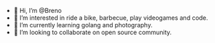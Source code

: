 - 👋 Hi, I’m @Breno
- 👀 I’m interested in ride a bike, barbecue, play videogames and code.
- 🌱 I’m currently learning golang and photography.
- 💞️ I’m looking to collaborate on open source community.
